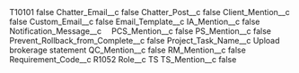 <?xml version="1.0" encoding="UTF-8"?>
<CustomMetadata xmlns="http://soap.sforce.com/2006/04/metadata" xmlns:xsi="http://www.w3.org/2001/XMLSchema-instance" xmlns:xsd="http://www.w3.org/2001/XMLSchema">
    <label>T10101</label>
    <protected>false</protected>
    <values>
        <field>Chatter_Email__c</field>
        <value xsi:type="xsd:boolean">false</value>
    </values>
    <values>
        <field>Chatter_Post__c</field>
        <value xsi:type="xsd:boolean">false</value>
    </values>
    <values>
        <field>Client_Mention__c</field>
        <value xsi:type="xsd:boolean">false</value>
    </values>
    <values>
        <field>Custom_Email__c</field>
        <value xsi:type="xsd:boolean">false</value>
    </values>
    <values>
        <field>Email_Template__c</field>
        <value xsi:nil="true"/>
    </values>
    <values>
        <field>IA_Mention__c</field>
        <value xsi:type="xsd:boolean">false</value>
    </values>
    <values>
        <field>Notification_Message__c</field>
        <value xsi:type="xsd:string">⠀</value>
    </values>
    <values>
        <field>PCS_Mention__c</field>
        <value xsi:type="xsd:boolean">false</value>
    </values>
    <values>
        <field>PS_Mention__c</field>
        <value xsi:type="xsd:boolean">false</value>
    </values>
    <values>
        <field>Prevent_Rollback_from_Complete__c</field>
        <value xsi:type="xsd:boolean">false</value>
    </values>
    <values>
        <field>Project_Task_Name__c</field>
        <value xsi:type="xsd:string">Upload brokerage statement</value>
    </values>
    <values>
        <field>QC_Mention__c</field>
        <value xsi:type="xsd:boolean">false</value>
    </values>
    <values>
        <field>RM_Mention__c</field>
        <value xsi:type="xsd:boolean">false</value>
    </values>
    <values>
        <field>Requirement_Code__c</field>
        <value xsi:type="xsd:string">R1052</value>
    </values>
    <values>
        <field>Role__c</field>
        <value xsi:type="xsd:string">TS</value>
    </values>
    <values>
        <field>TS_Mention__c</field>
        <value xsi:type="xsd:boolean">false</value>
    </values>
</CustomMetadata>
